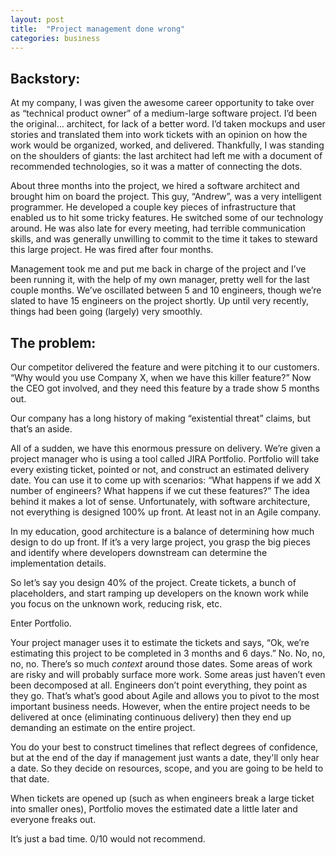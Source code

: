 ```yaml
---
layout: post
title:  "Project management done wrong"
categories: business
---
```


## Backstory:

At my company, I was given the awesome career opportunity to take over as “technical product owner” of a medium-large software project.  I’d been the original… architect, for lack of a better word.  I’d taken mockups and user stories and translated them into work tickets with an opinion on how the work would be organized, worked, and delivered.  Thankfully, I was standing on the shoulders of giants: the last architect had left me with a document of recommended technologies, so it was a matter of connecting the dots.

About three months into the project, we hired a software architect and brought him on board the project.  This guy, “Andrew”, was a very intelligent programmer.  He developed a couple key pieces of infrastructure that enabled us to hit some tricky features.  He switched some of our technology around.  He was also late for every meeting, had terrible communication skills, and was generally unwilling to commit to the time it takes to steward this large project.  He was fired after four months.

Management took me and put me back in charge of the project and I’ve been running it, with the help of my own manager, pretty well for the last couple months.  We’ve oscillated between 5 and 10 engineers, though we’re slated to have 15 engineers on the project shortly.  Up until very recently, things had been going (largely) very smoothly.

## The problem:

Our competitor delivered the feature and were pitching it to our customers.  “Why would you use Company X, when we have this killer feature?”  Now the CEO got involved, and they need this feature by a trade show 5 months out.

Our company has a long history of making “existential threat” claims, but that’s an aside.

All of a sudden, we have this enormous pressure on delivery.  We’re given a project manager who is using a tool called JIRA Portfolio.  Portfolio will take every existing ticket, pointed or not, and construct an estimated delivery date.  You can use it to come up with scenarios: “What happens if we add X number of engineers?  What happens if we cut these features?”  The idea behind it makes a lot of sense.  Unfortunately, with software architecture, not everything is designed 100% up front.  At least not in an Agile company.

In my education, good architecture is a balance of determining how much design to do up front.  If it’s a very large project, you grasp the big pieces and identify where developers downstream can determine the implementation details.

So let’s say you design 40% of the project.  Create tickets, a bunch of placeholders, and start ramping up developers on the known work while you focus on the unknown work, reducing risk, etc.

Enter Portfolio.

Your project manager uses it to estimate the tickets and says, “Ok, we’re estimating this project to be completed in 3 months and 6 days.”  No.  No, no, no, no.  There’s so much _context_ around those dates.  Some areas of work are risky and will probably surface more work.  Some areas just haven’t even been decomposed at all.  Engineers don’t point everything, they point as they go.  That’s what’s good about Agile and allows you to pivot to the most important business needs.  However, when the entire project needs to be delivered at once (eliminating continuous delivery) then they end up demanding an estimate on the entire project.

You do your best to construct timelines that reflect degrees of confidence, but at the end of the day if management just wants a date, they'll only hear a date.  So they decide on resources, scope, and you are going to be held to that date.

When tickets are opened up (such as when engineers break a large ticket into smaller ones), Portfolio moves the estimated date a little later and everyone freaks out.

It’s just a bad time.  0/10 would not recommend.